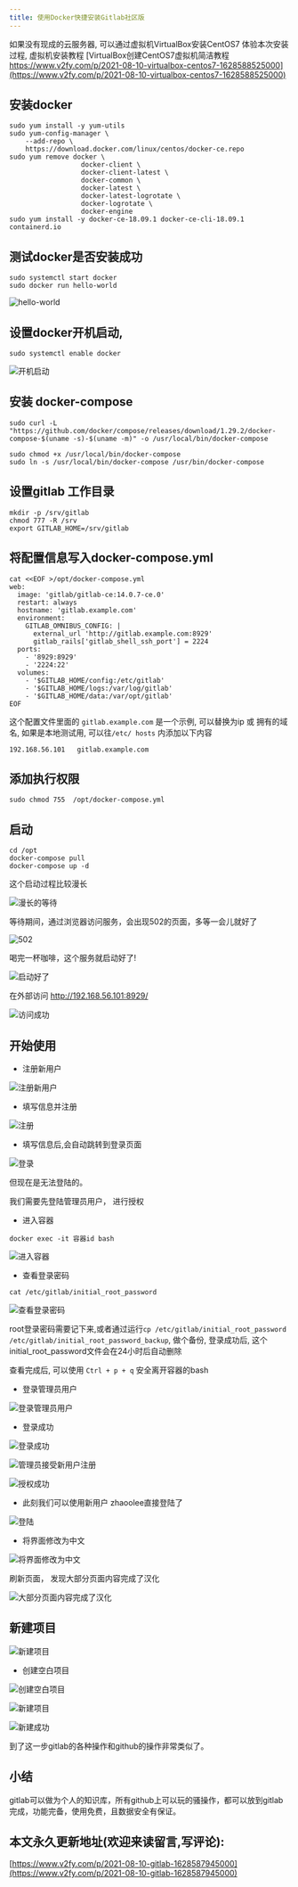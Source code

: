 ```yaml
---
title: 使用Docker快捷安装Gitlab社区版
---
```






如果没有现成的云服务器, 可以通过虚拟机VirtualBox安装CentOS7 体验本次安装过程, 虚拟机安装教程 [VirtualBox创建CentOS7虚拟机简洁教程 https://www.v2fy.com/p/2021-08-10-virtualbox-centos7-1628588525000](https://www.v2fy.com/p/2021-08-10-virtualbox-centos7-1628588525000)


##  安装docker

```
sudo yum install -y yum-utils
sudo yum-config-manager \
    --add-repo \
    https://download.docker.com/linux/centos/docker-ce.repo
sudo yum remove docker \
                  docker-client \
                  docker-client-latest \
                  docker-common \
                  docker-latest \
                  docker-latest-logrotate \
                  docker-logrotate \
                  docker-engine
sudo yum install -y docker-ce-18.09.1 docker-ce-cli-18.09.1 containerd.io
```



## 测试docker是否安装成功

```
sudo systemctl start docker
sudo docker run hello-world
```
![hello-world](https://cdn.fangyuanxiaozhan.com/assets/1628588608882ji1BaP8X.png)


## 设置docker开机启动,
```
sudo systemctl enable docker
```

![开机启动](https://cdn.fangyuanxiaozhan.com/assets/1628588609605BnS4GJk5.png)


## 安装 docker-compose
```
sudo curl -L "https://github.com/docker/compose/releases/download/1.29.2/docker-compose-$(uname -s)-$(uname -m)" -o /usr/local/bin/docker-compose

sudo chmod +x /usr/local/bin/docker-compose
sudo ln -s /usr/local/bin/docker-compose /usr/bin/docker-compose
```

## 设置gitlab 工作目录

```
mkdir -p /srv/gitlab
chmod 777 -R /srv
export GITLAB_HOME=/srv/gitlab
```

## 将配置信息写入docker-compose.yml

```
cat <<EOF >/opt/docker-compose.yml
web:
  image: 'gitlab/gitlab-ce:14.0.7-ce.0'
  restart: always
  hostname: 'gitlab.example.com'
  environment:
    GITLAB_OMNIBUS_CONFIG: |
      external_url 'http://gitlab.example.com:8929'
      gitlab_rails['gitlab_shell_ssh_port'] = 2224
  ports:
    - '8929:8929'
    - '2224:22'
  volumes:
    - '$GITLAB_HOME/config:/etc/gitlab'
    - '$GITLAB_HOME/logs:/var/log/gitlab'
    - '$GITLAB_HOME/data:/var/opt/gitlab'
EOF
```
这个配置文件里面的 `gitlab.example.com` 是一个示例, 可以替换为ip 或 拥有的域名,  如果是本地测试用, 可以往`/etc/ hosts` 内添加以下内容 

```
192.168.56.101   gitlab.example.com
```

## 添加执行权限
```
sudo chmod 755  /opt/docker-compose.yml
```


## 启动

```
cd /opt
docker-compose pull
docker-compose up -d
```


这个启动过程比较漫长

![漫长的等待](https://cdn.fangyuanxiaozhan.com/assets/1628588611265jKBWwHZE.png)

等待期间，通过浏览器访问服务，会出现502的页面，多等一会儿就好了

![502](https://cdn.fangyuanxiaozhan.com/assets/1628588609680i4iSYC6F.png)


喝完一杯咖啡，这个服务就启动好了!

![启动好了](https://cdn.fangyuanxiaozhan.com/assets/1628588610179WcmkMAxQ.png)


在外部访问 http://192.168.56.101:8929/


![访问成功](https://cdn.fangyuanxiaozhan.com/assets/1628588610052A2YYP8HN.png)


## 开始使用


- 注册新用户

![注册新用户](https://cdn.fangyuanxiaozhan.com/assets/1628588611820jWRFYJBW.png)



- 填写信息并注册

![注册](https://cdn.fangyuanxiaozhan.com/assets/1628588610438cFWd4N6E.png)

- 填写信息后,会自动跳转到登录页面

![登录](https://cdn.fangyuanxiaozhan.com/assets/1628588610657HHAE4i0m.png)


但现在是无法登陆的。

我们需要先登陆管理员用户， 进行授权



- 进入容器

```
docker exec -it 容器id bash
```

![进入容器](https://cdn.fangyuanxiaozhan.com/assets/162858861114917nRYtm3.png)

- 查看登录密码

```
cat /etc/gitlab/initial_root_password
```

![查看登录密码](https://cdn.fangyuanxiaozhan.com/assets/1628588611699PrW6YnHj.png)

root登录密码需要记下来,或者通过运行`cp /etc/gitlab/initial_root_password /etc/gitlab/initial_root_password_backup`, 做个备份, 登录成功后, 这个initial_root_password文件会在24小时后自动删除

查看完成后, 可以使用 `Ctrl + p + q` 安全离开容器的bash


- 登录管理员用户

![登录管理员用户](https://cdn.fangyuanxiaozhan.com/assets/1628588612037FPEBhZdF.png)

- 登录成功

![登录成功](https://cdn.fangyuanxiaozhan.com/assets/1628588612581nMknir8D.png)


![管理员接受新用户注册](https://cdn.fangyuanxiaozhan.com/assets/1628588613018xkZhKr8K.png)

![授权成功](https://cdn.fangyuanxiaozhan.com/assets/1628588614640PG8BeeFZ.png)


- 此刻我们可以使用新用户 zhaoolee直接登陆了

![登陆](https://cdn.fangyuanxiaozhan.com/assets/162858861431731RFsisK.png)

- 将界面修改为中文

![将界面修改为中文](https://cdn.fangyuanxiaozhan.com/assets/1628588614486pTRRRHyy.png)

刷新页面， 发现大部分页面内容完成了汉化

![大部分页面内容完成了汉化](https://cdn.fangyuanxiaozhan.com/assets/1628588615173D7mnx2Bn.png)


## 新建项目


![新建项目](https://cdn.fangyuanxiaozhan.com/assets/1628588615152E5Me3TKC.png)


- 创建空白项目

![创建空白项目](https://cdn.fangyuanxiaozhan.com/assets/16285886160357dCWG8NM.png)


![新建项目](https://cdn.fangyuanxiaozhan.com/assets/1628588616527yH1ATS00.png)

![新建成功](https://cdn.fangyuanxiaozhan.com/assets/16285886172142jBhtsP8.png)


到了这一步gitlab的各种操作和github的操作非常类似了。




## 小结

gitlab可以做为个人的知识库，所有github上可以玩的骚操作，都可以放到gitlab完成，功能完备，使用免费，且数据安全有保证。





## 本文永久更新地址(欢迎来读留言,写评论):

[https://www.v2fy.com/p/2021-08-10-gitlab-1628587945000](https://www.v2fy.com/p/2021-08-10-gitlab-1628587945000)